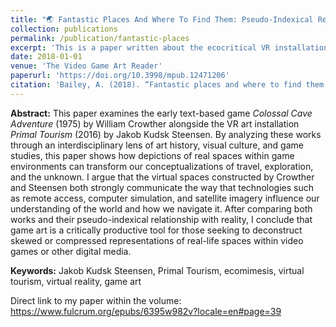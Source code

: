 ```yaml
---
title: "🌏 Fantastic Places And Where To Find Them: Pseudo-Indexical Realities Within Video Games And Game Art"
collection: publications
permalink: /publication/fantastic-places
excerpt: 'This is a paper written about the ecocritical VR installation work of media artist Jakob Kudsk Steensen. In it, I primarily focus on a piece titled <i>Primal Tourism</i> through the lens of Alenda Chang\'s arguments on ecomimetic videogames.'
date: 2018-01-01
venue: 'The Video Game Art Reader'
paperurl: 'https://doi.org/10.3998/mpub.12471206'
citation: 'Bailey, A. (2018). “Fantastic places and where to find them: Pseudo-indexical realities within video games and game art.” <i>The VGA Reader</i>, Issue 2. The Video Game Art Gallery.'
---
```


<b>Abstract:</b> This paper examines the early text-based game <i>Colossal Cave Adventure</i> (1975) by William Crowther alongside the VR art installation <i>Primal Tourism</i> (2016) by Jakob Kudsk Steensen. By analyzing these works through an interdisciplinary lens of art history, visual culture, and game studies, this paper shows how depictions of real spaces within game environments can transform our conceptualizations of travel, exploration, and the unknown. I argue that the virtual spaces constructed by Crowther and Steensen both strongly communicate the way that technologies such as remote access, computer simulation, and satellite imagery influence our understanding of the world and how we navigate it. After comparing both works and their pseudo-indexical relationship with reality, I conclude that game art is a critically productive tool for those seeking to deconstruct skewed or compressed representations of real-life spaces within video games or other digital media.

<b>Keywords:</b> Jakob Kudsk Steensen, Primal Tourism, ecomimesis, virtual tourism, virtual reality, game art

Direct link to my paper within the volume: https://www.fulcrum.org/epubs/6395w982v?locale=en#page=39

